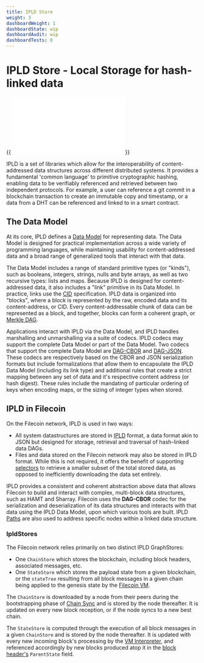 ```yaml
---
title: IPLD Store
weight: 3
dashboardWeight: 1
dashboardState: wip
dashboardAudit: wip
dashboardTests: 0
---
```


# IPLD Store - Local Storage for hash-linked data

{{<embed src="../../../../libraries/ipld/ipld.id" lang="go" >}}

IPLD is a set of libraries which allow for the interoperability of content-addressed data structures across different distributed systems. It provides a fundamental 'common language' to primitive cryptographic hashing, enabling data to be verifiably referenced and retrieved between two independent protocols. For example, a user can reference a git commit in a blockchain transaction to create an immutable copy and timestamp, or a data from a DHT can be referenced and linked to in a smart contract. 

## The Data Model

At its core, IPLD defines a [Data Model](https://github.com/ipld/specs/blob/master/data-model-layer/data-model.md) for representing data. The Data Model is designed for practical implementation across a wide variety of programming languages, while maintaining usability for content-addressed data and a broad range of generalized tools that interact with that data. 

The Data Model includes a range of standard primitive types (or "kinds"), such as booleans, integers, strings, nulls and byte arrays, as well as two recursive types: lists and maps. Because IPLD is designed for content-addressed data, it also includes a "link" primitive in its Data Model. In practice, links use the [CID](https://github.com/multiformats/cid) specification. IPLD data is organized into "blocks", where a block is represented by the raw, encoded data and its content-address, or CID. Every content-addressable chunk of data can be represented as a block, and together, blocks can form a coherent graph, or [Merkle DAG](https://docs.ipfs.io/guides/concepts/merkle-dag/).

Applications interact with IPLD via the Data Model, and IPLD handles marshalling and unmarshalling via a suite of codecs. IPLD codecs may support the complete Data Model or part of the Data Model. Two codecs that support the complete Data Model are [DAG-CBOR](https://github.com/ipld/specs/blob/master/block-layer/codecs/dag-cbor.md) and [DAG-JSON](https://github.com/ipld/specs/blob/master/block-layer/codecs/dag-json.md). These codecs are respectively based on the CBOR and JSON serialization formats but include formalizations that allow them to encapsulate the IPLD Data Model (including its link type) and additional rules that create a strict mapping between any set of data and it's respective content address (or hash digest). These rules include the mandating of particular ordering of keys when encoding maps, or the sizing of integer types when stored.

## IPLD in Filecoin

On the Filecoin network, IPLD is used in two ways:

- All system datastructures are stored in [IPLD](https://ipld.io) format, a data format akin to JSON but designed for storage, retrieval and traversal of hash-linked data DAGs.
- Files and data stored on the Filecoin network may also be stored in IPLD format. While this is not required, it offers the benefit of supporting [selectors](https://github.com/ipld/specs/blob/master/selectors/selectors.md) to retrieve a smaller subset of the total stored data, as opposed to inefficiently downloading the data set entirely.

IPLD provides a consistent and coherent abstraction above data that allows Filecoin to build and interact with complex, multi-block data structures, such as HAMT and Sharray. Filecoin uses the **DAG-CBOR** codec for the serialization and deserialization of its data structures and interacts with that data using the IPLD Data Model, upon which various tools are built. IPLD [Paths](https://github.com/ipld/specs/blob/master/data-model-layer/paths.md) are also used to address specific nodes within a linked data structure.


### IpldStores

The Filecoin network relies primarily on two distinct IPLD GraphStores:

- One `ChainStore` which stores the blockchain, including block headers, associated messages, etc.
- One `StateStore` which stores the payload state from a given blockchain, or the `stateTree` resulting from all block messages in a given chain being applied to the genesis state by the [Filecoin VM](systems/filecoin_vm).

The `ChainStore` is downloaded by a node from their peers during the bootstrapping phase of [Chain Sync](chainsync) and is stored by the node thereafter. It is updated on every new block reception, or if the node syncs to a new best chain.

The `StateStore` is computed through the execution of all block messages in a given `ChainStore` and is stored by the node thereafter. It is updated with every new incoming block's processing by the [VM Interpreter](interpreter), and referenced accordingly by new blocks produced atop it in the [block header's](block) `ParentState` field.
